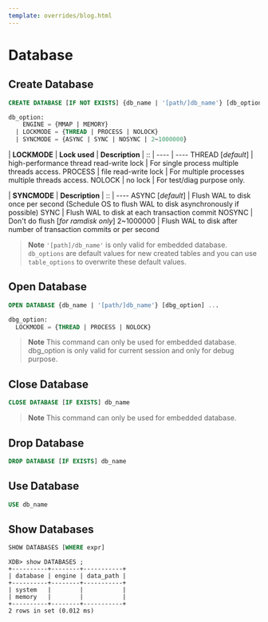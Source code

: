 ```yaml
---
template: overrides/blog.html
---
```


# Database

## Create Database

```sql
CREATE DATABASE [IF NOT EXISTS] {db_name | '[path/]db_name'} [db_option] ...

db_option:
    ENGINE = {MMAP | MEMORY}
  | LOCKMODE = {THREAD | PROCESS | NOLOCK}
  | SYNCMODE = {ASYNC | SYNC | NOSYNC | 2~1000000}
```

<!--
  | ROWLOCK = {0 | 1}
  | MVCC = {0 | 1}
-->

|  **LOCKMODE**    	|  **Lock used**     						| **Description** |
  ::               	| ----               						| ----
THREAD [*default*]	| high-performance thread read-write lock   | For single process multiple threads access.
PROCESS    			| file read-write lock                      | For multiple processes multiple threads access.
NOLOCK    			| no lock                      				| For test/diag purpose only.

|  **SYNCMODE**    	|  **Description** |
  ::               	|  ----
ASYNC [*default*]	|  Flush WAL to disk once per second (Schedule OS to flush WAL to disk asynchronously if possible)
SYNC   		    	|  Flush WAL to disk at each transaction commit
NOSYNC        		|  Don't do flush [*for ramdisk only*]
2~1000000		 	|  Flush WAL to disk after number of transaction commits or per second

> **Note**
> `'[path]/db_name'` is only valid for embedded database.
> `db_options` are default values for new created tables and you can use `table_options` to overwrite these default values.

## Open Database

```sql
OPEN DATABASE {db_name | '[path/]db_name'} [dbg_option] ...

dbg_option:
  LOCKMODE = {THREAD | PROCESS | NOLOCK}
```

> **Note**
> This command can only be used for embedded database. 
> dbg_option is only valid for current session and only for debug purpose.


<!--
## Modify Database

```sql
ALTER DATABASE db_name alter_option ...

alter_option: {
    READONLY = {0 | 1}
  | FLUSHMODE = {ASYNC | SYNC | NOSYNC}
  | LOCKMODE = {THREAD | PROCESS | NOLOCK}
  | ROWLOCK = {0 | 1}
  | MVCC = {0 | 1}
}
```

> **Note**
> `LOCKMODE` `ROWLOCK` `MVCC` won't change existing tables and will be valid for new created tables.
-->

## Close Database

```sql
CLOSE DATABASE [IF EXISTS] db_name
```

> **Note**
> This command can only be used for embedded database. 

## Drop Database

```sql
DROP DATABASE [IF EXISTS] db_name
```

## Use Database

```sql
USE db_name
```

## Show Databases

```sql
SHOW DATABASES [WHERE expr]
```

```
XDB> show DATABASES ;
+----------+--------+-----------+
| database | engine | data_path |
+----------+--------+-----------+
| system   |        |           |
| memory   |        |           |
+----------+--------+-----------+
2 rows in set (0.012 ms)
```

<!--
## Show Create Database

```sql
SHOW CREATE DATABASE db_name
```
-->
